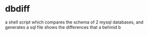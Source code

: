 # dbdiff
a shell script which compares the schema of 2 mysql databases, and generates a sql file shows the differences that a behinid b
